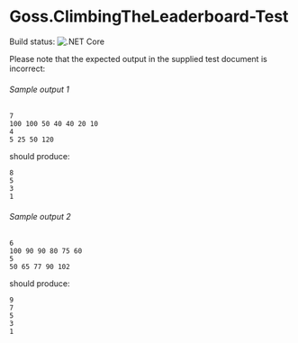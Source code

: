 # Goss.ClimbingTheLeaderboard-Test
Build status: ![.NET Core](https://github.com/topbanana/Goss.ClimbingTheLeaderboard-Test/workflows/.NET%20Core/badge.svg)

Please note that the expected output in the supplied test document is incorrect:

###### Sample output 1
    7
    100 100 50 40 40 20 10
    4
    5 25 50 120
should produce:

    8
    5
    3
    1

###### Sample output 2
    6
    100 90 90 80 75 60
    5
    50 65 77 90 102
should produce:

    9
    7
    5
    3
    1
